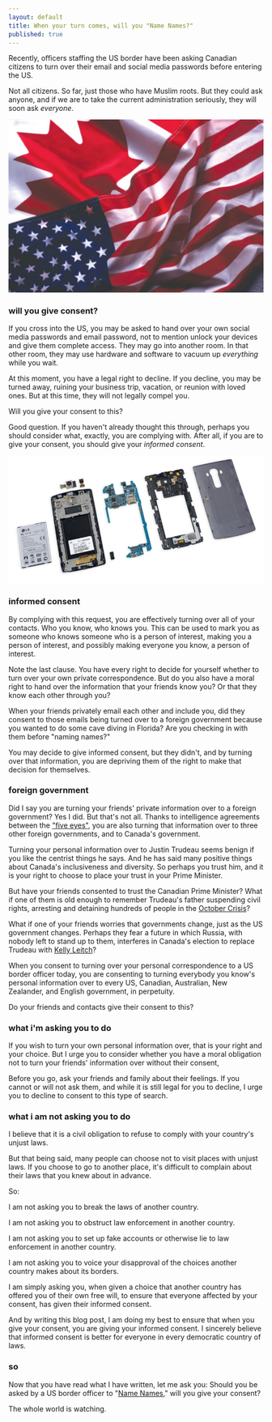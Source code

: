 ```yaml
---
layout: default
title: When your turn comes, will you "Name Names?"
published: true
---
```


Recently, officers staffing the US border have been asking Canadian citizens to turn over their email and social media passwords before entering the US.

Not all citizens. So far, just those who have Muslim roots. But they could ask anyone, and if we are to take the current administration seriously, they will soon ask *everyone*.

![flags](/assets/images/UsCanadaFlag.jpg)

### will you give consent?

If you cross into the US, you may be asked to hand over your own social media passwords and email password, not to mention unlock your devices and give them complete access. They may go into another room. In that other room, they may use hardware and software to vacuum up _everything_ while you wait.

At this moment, you have a legal right to decline. If you decline, you may be turned away, ruining your business trip, vacation, or reunion with loved ones. But at this time, they will not legally compel you.

Will you give your consent to this?

Good question. If you haven't already thought this through, perhaps you should consider what, exactly, you are complying with. After all, if you are to give your consent, you should give your _informed consent_.

[![LG G4 Disassembly](/assets/images/LG-G4-disassembly.jpg)](http://www.mobile-t-mobile.com)

### informed consent

By complying with this request, you are effectively turning over all of your contacts. Who you know, who knows you. This can be used to mark you as someone who knows someone who is a person of interest, making you a person of interest, and possibly making everyone you know, a person of interest.

Note the last clause. You have every right to decide for yourself whether to turn over your own private correspondence. But do you also have a moral right to hand over the information that your friends know you? Or that they know each other through you?

When your friends privately email each other and include you, did they consent to those emails being turned over to a foreign government because you wanted to do some cave diving in Florida? Are you checking in with them before "naming names?"

You may decide to give informed consent, but they didn't, and by turning over that information, you are depriving them of the right to make that decision for themselves.

### foreign government

Did I say you are turning your friends' private information over to a foreign government? Yes I did. But that's not all. Thanks to intelligence agreements between the ["five eyes"][5e], you are also turning that information over to three other foreign governments, and to Canada's government.

[5e]: https://en.wikipedia.org/wiki/Five_Eyes

Turning your personal information over to Justin Trudeau seems benign if you like the centrist things he says. And he has said many positive things about Canada's inclusiveness and diversity. So perhaps you trust him, and it is your right to choose to place your trust in your Prime Minister.

But have your friends consented to trust the Canadian Prime Minister? What if one of them is old enough to remember Trudeau's father suspending civil rights, arresting and detaining hundreds of people in the [October Crisis]?

[October Crisis]: https://en.wikipedia.org/wiki/October_Crisis

What if one of your friends worries that governments change, just as the US government changes. Perhaps they fear a future in which Russia, with nobody left to stand up to them, interferes in Canada's election to replace Trudeau with [Kelly Leitch]?

[Kelly Leitch]: https://en.wikipedia.org/wiki/Kellie_Leitch

When you consent to turning over your personal correspondence to a US border officer today, you are consenting to turning everybody you know's personal information over to every US, Canadian, Australian, New Zealander, and English government, in perpetuity.

Do your friends and contacts give their consent to this?

### what i'm asking you to do

If you wish to turn your own personal information over, that is your right and your choice. But I urge you to consider whether you have a moral obligation not to turn your friends' information over without their consent,

Before you go, ask your friends and family about their feelings. If you cannot or will not ask them, and while it is still legal for you to decline, I urge you to decline to consent to this type of search.

### what i am not asking you to do

I believe that it is a civil obligation to refuse to comply with your country's unjust laws.

But that being said, many people can choose not to visit places with unjust laws. If you choose to go to another place, it's difficult to complain about their laws that you knew about in advance.

So:

I am not asking you to break the laws of another country.

I am not asking you to obstruct law enforcement in another country.

I am not asking you to set up fake accounts or otherwise lie to law enforcement in another country.

I am not asking you to voice your disapproval of the choices another country makes about its borders.

I am simply asking you, when given a choice that another country has offered you of their own free will, to ensure that everyone affected by your consent, has given their informed consent.

And by writing this blog post, I am doing my best to ensure that when you give your consent, you are giving your informed consent. I sincerely believe that informed consent is better for everyone in every democratic country of laws.

### so

Now that you have read what I have written, let me ask you: Should you be asked by a US border officer to "[Name Names]," will you give your consent?

[name names]: https://en.wikipedia.org/wiki/McCarthyism "McCarthyism"

The whole world is watching.
